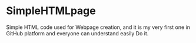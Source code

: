 # SimpleHTMLpage
Simple HTML code used for Webpage creation, and it is my very first one in GitHub platform and everyone can understand  easily Do it.

